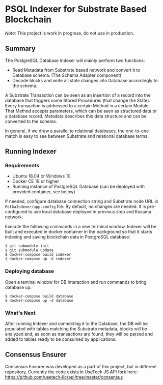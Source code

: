 # PSQL Indexer for Substrate Based Blockchain

*Note:* This project is work in progress, do not use in production.

## Summary

The PostgreSQL Database Indexer will mainly perform two functions:

- Read Metadata from Substrate based network and convert it to Database schema. (The Schema Adapter component)
- Decode blocks and write all state changes into Database accordingly to the schema. 

A Substrate Transaction can be seen as an insertion of a record into the database that triggers some Stored Procedures (that change the State). Every transaction is addressed to a certain Method in a certain Module. That Method accepts parameters, which can be seen as structured data or a database record. Metadata describes this data structure and can be converted to the schema.

In general, if we draw a parallel to relational databases, the one-to-one match is easy to see between Substrate and relational database terms.

## Running Indexer

### Requirements

* Ubuntu 18.04 or Windows 10
* Docker CE 19 or higher
* Running instance of PostgreSQL Database (can be deployed with provided container, see below)

If needed, configure database connection string and Substrate node URL in `PolkaIndexer/app.config` file. By default, no changes are needed. It is pre-configured to use local database deployed in previous step and Kusama network. 

Execute the following commands in a new terminal window. Indexer will be built and executed in docker container in the background so that it starts indexing and saving blockchain data in PostgreSQL database:

```
$ git submodule init
$ git submodule update
$ docker-compose build indexer
$ docker-compose up -d indexer
```

### Deploying database

Open a teminal window for DB interaction and run commands to bring database up.

```
$ docker-compose build database
$ docker-compose up -d database
```

### What's Next

After running Indexer and connecting it to the Database, the DB will be populated with tables matching the Substrate metadata, blocks will be analyzed and, as soon as transactions are found, they will be parsed and added to tables ready to be consumed by applications.

## Consensus Ensurer

Consensus Ensurer was developed as a part of this project, but in different repository. Currently the code exists in UseTech JS API fork here: https://github.com/usetech-llc/api/tree/master/consensus
